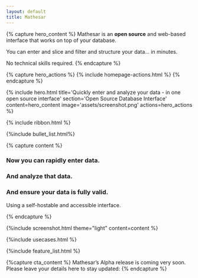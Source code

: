 ```yaml
---
layout: default
title: Mathesar
---
```


{% capture hero_content %}
Mathesar is an **open source** and web-based interface that works on top of your database.

You can enter and slice and filter and structure your data… in minutes.
  
No technical skills required.
{% endcapture %}

{% capture hero_actions %}
{% include homepage-actions.html %}
{% endcapture %}

{% include hero.html title='Quickly enter and analyze
your data - in one open source interface' section='Open Source Database Interface' content=hero_content image='assets/screenshot.png'
actions=hero_actions %}

{% include ribbon.html %}

{%include bullet_list.html%}

{% capture content %}

### Now you can rapidly enter data.

### And analyze that data.

### And ensure your data is fully valid.

Using a self-hostable and accessible interface.

{% endcapture %}

{%include screenshot.html theme="light" content=content %}

{%include usecases.html %}

{%include feature_list.html %}

{%capture cta_content %}
Mathesar’s Alpha release is coming very soon.
Please leave your details here to stay updated:
{% endcapture %}
